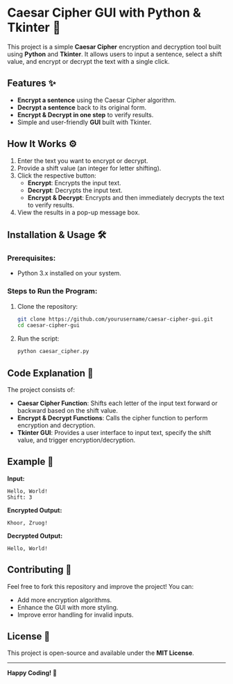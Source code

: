 # Caesar Cipher GUI with Python & Tkinter 🔐

This project is a simple **Caesar Cipher** encryption and decryption tool built using **Python** and **Tkinter**. It allows users to input a sentence, select a shift value, and encrypt or decrypt the text with a single click.

## Features ✨
- **Encrypt a sentence** using the Caesar Cipher algorithm.
- **Decrypt a sentence** back to its original form.
- **Encrypt & Decrypt in one step** to verify results.
- Simple and user-friendly **GUI** built with Tkinter.

## How It Works ⚙️
1. Enter the text you want to encrypt or decrypt.
2. Provide a shift value (an integer for letter shifting).
3. Click the respective button:
   - **Encrypt**: Encrypts the input text.
   - **Decrypt**: Decrypts the input text.
   - **Encrypt & Decrypt**: Encrypts and then immediately decrypts the text to verify results.
4. View the results in a pop-up message box.

## Installation & Usage 🛠️
### Prerequisites:
- Python 3.x installed on your system.

### Steps to Run the Program:
1. Clone the repository:
   ```bash
   git clone https://github.com/yourusername/caesar-cipher-gui.git
   cd caesar-cipher-gui
   ```
2. Run the script:
   ```bash
   python caesar_cipher.py
   ```

## Code Explanation 📜
The project consists of:
- **Caesar Cipher Function**: Shifts each letter of the input text forward or backward based on the shift value.
- **Encrypt & Decrypt Functions**: Calls the cipher function to perform encryption and decryption.
- **Tkinter GUI**: Provides a user interface to input text, specify the shift value, and trigger encryption/decryption.

## Example 📌
**Input:**
```
Hello, World!
Shift: 3
```
**Encrypted Output:**
```
Khoor, Zruog!
```
**Decrypted Output:**
```
Hello, World!
```

## Contributing 🤝
Feel free to fork this repository and improve the project! You can:
- Add more encryption algorithms.
- Enhance the GUI with more styling.
- Improve error handling for invalid inputs.

## License 📜
This project is open-source and available under the **MIT License**.

---
**Happy Coding! 🚀**

